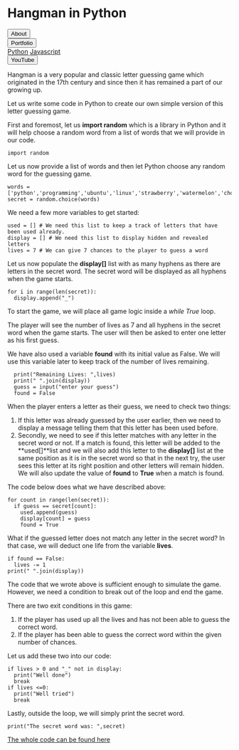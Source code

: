 <link rel ="stylesheet" href="style2.css">
  <div class = "heading">
    <h1>Hangman in Python</h1>
  </div>
  <nav class = "topbar">
    <button onclick="window.location.href='index.html';">About</button>
    <div class="dropdown">
      <button class = "dropbtn">Portfolio</button>
        <div class="dropdown-content">
          <a href="Python.html">Python</a>
          <a href="#">Javascript</a>
        </div>
    </div>
    <button onclick="window.open('https://www.youtube.com/@shellysachdev/videos', '_blank')">YouTube</button>
  </nav>

  Hangman is a very popular and classic letter guessing game which originated in the 17th century and since then it has remained a part of our growing up. 

  Let us write some code in Python to create our own simple version of this letter guessing game. 

  First and foremost, let us **import random** which is a library in Python and it will help choose a random word from a list of words that we will provide in our code.

  ```{Python}
  import random
  ```

  Let us now provide a list of words and then let Python choose any random word for the guessing game.

  ```{Python}
  words = ['python','programming','ubuntu','linux','strawberry','watermelon','chocolate','bitcoin','technology','cybersecurity','mathematics','english','physics','universe','database']
  secret = random.choice(words)
  ```

  We need a few more variables to get started:

  ```{Python}
  used = [] # We need this list to keep a track of letters that have been used already.
  display = [] # We need this list to display hidden and revealed letters
  lives = 7 # We can give 7 chances to the player to guess a word
  ```

  Let us now populate the **display[]** list with as many hyphens as there are letters in the secret word. The secret word will be displayed as all hyphens when the game starts.

  ```{Python}
  for i in range(len(secret)):
    display.append("_")
  ```

  To start the game, we will place all game logic inside a *while True* loop.

  The player will see the number of lives as 7 and all hyphens in the secret word when the game starts. The user will then be asked to enter one letter as his first guess.

  We have also used a variable **found** with its initial value as False. We will use this variable later to keep track of the number of lives remaining. 

  ```{Python}
    print("Remaining Lives: ",lives)
    print(" ".join(display))
    guess = input("enter your guess")
    found = False
  ```

  When the player enters a letter as their guess, we need to check two things:

  1. If this letter was already guessed by the user earlier, then we need to display a message telling them that this letter has been used before.
  2. Secondly, we need to see if this letter matches with any letter in the secret word or not. If a match is found, this letter will be added to the **used[]**list and we will also add this letter to the **display[]** list at the same position as it is in the secret word so that in the next try, the user sees this letter at its right position and other letters will remain hidden. We will also update the value of **found** to **True** when a match is found.
  
  The code below does what we have described above:

  ```{Python}
  for count in range(len(secret)):
    if guess == secret[count]:
      used.append(guess)
      display[count] = guess
      found = True
  ```
  
  What if the guessed letter does not match any letter in the secret word? In that case, we will deduct one life from the variable **lives**.

  ```{Python}
  if found == False:
    lives -= 1
  print(" ".join(display))
  ```

  The code that we wrote above is sufficient enough to simulate the game. However, we need a condition to break out of the loop and end the game. 

  There are two exit conditions in this game:

  1. If the player has used up all the lives and has not been able to guess the correct word.
  2. If the player has been able to guess the correct word within the given number of chances. 

  Let us add these two into our code:

  ```{Python}
  if lives > 0 and "_" not in display:
    print("Well done")
    break
  if lives <=0:
    print("Well tried")
    break
  ```

  Lastly, outside the loop, we will simply print the secret word.

  ```{Python}
  print("The secret word was: ",secret)
  ```

  [The whole code can be found here](https://github.com/Shelly1986/hangman.git)




